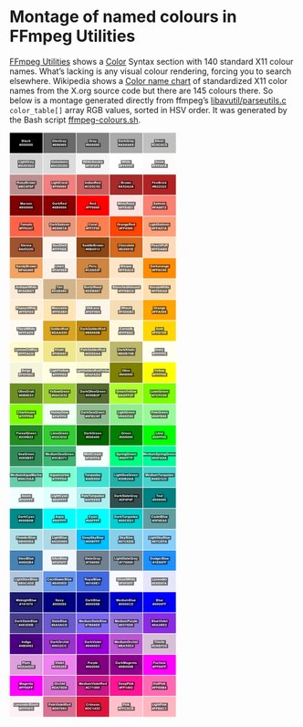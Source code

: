 # Montage of named colours in FFmpeg Utilities

[FFmpeg Utilities](https://ffmpeg.org/ffmpeg-utils.html) shows a [Color](https://ffmpeg.org/ffmpeg-utils.html#Color) Syntax section with 140 standard X11 colour names.
What’s lacking is any visual colour rendering, forcing you to search elsewhere.
Wikipedia shows a [Color name chart](https://en.wikipedia.org/wiki/X11_color_names#Color_name_chart) of standardized X11 color names from the X&#46;org source code but there are 145 colours there.
So below is a montage generated directly from  ffmpeg’s [libavutil/parseutils.c](https://github.com/FFmpeg/FFmpeg/blob/master/libavutil/parseutils.c) `color_table[]` array RGB values, sorted in HSV order.
It was generated by the Bash script [ffmpeg-colours.sh](ffmpeg-colours.sh).

![FFmpeg colours](ffmpeg-colours.png)
